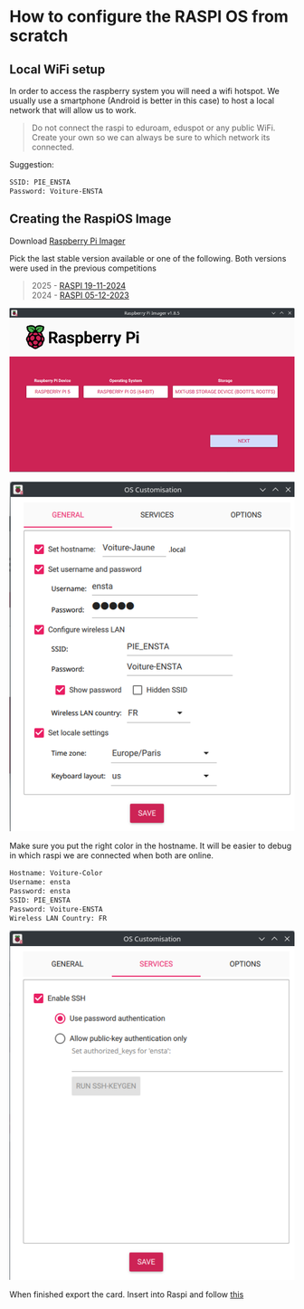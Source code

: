 # How to configure the RASPI OS from scratch

## Local WiFi setup

In order to access the raspberry system you will need a wifi hotspot.
We usually use a smartphone (Android is better in this case) to host a local network that will allow us to work.

> Do not connect the raspi to eduroam, eduspot or any public WiFi. Create your own so we can always be sure to which network its connected.

Suggestion:
```
SSID: PIE_ENSTA
Password: Voiture-ENSTA
```

## Creating the RaspiOS Image

Download [Raspberry Pi Imager](https://www.raspberrypi.com/software/)

Pick the last stable version available or one of the following. Both versions were used in the previous competitions

> 2025 - [RASPI 19-11-2024](https://downloads.raspberrypi.com/raspios_arm64/images/raspios_arm64-2024-11-19/2024-11-19-raspios-bookworm-arm64.img.xz)  
> 2024 - [RASPI 05-12-2023](https://downloads.raspberrypi.com/raspios_arm64/images/raspios_arm64-2023-12-06/2023-12-05-raspios-bookworm-arm64.img.xz)



![Raspberry Pi Imager First Screen](/docs/imager/RASPI_IMAGER.png)


![First Config Details](/docs/imager/config1.png)

Make sure you put the right color in the hostname. It will be easier to debug in which raspi we are connected when both are online.

```
Hostname: Voiture-Color
Username: ensta
Password: ensta
SSID: PIE_ENSTA
Password: Voiture-ENSTA
Wireless LAN Country: FR
```

![Second Config Details](/docs/imager/config2.png)

When finished export the card. Insert into Raspi and follow [this](/docs/A_INSTALATION.md)